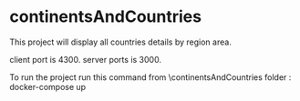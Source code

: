 # continentsAndCountries

This project will display all countries details by region area.

client port is 4300.
server ports is 3000.

To run the project run this command from \continentsAndCountries folder :
docker-compose up



